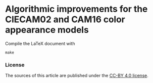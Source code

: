 # Algorithmic improvements for the CIECAM02 and CAM16 color appearance models

Compile the LaTeX document with
```
make
```

### License
The sources of this article are published under the [CC-BY 4.0 license](https://creativecommons.org/licenses/by/4.0/).
